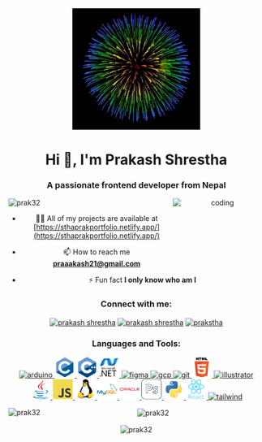 <div align="center" style="position: relative; width: 100%; height: 600%;">
  <img src="https://github.com/prak32/prak32/blob/master/giphy.webp" alt="fireworks" style="width: 50%; height: 24; position: relative; top: 0; left: 0; z-index: -1;">
  <h1>Hi 👋, I'm Prakash Shrestha</h1>
  <h3>A passionate frontend developer from Nepal</h3>
  <img align="right" alt="coding" src="https://media1.giphy.com/media/v1.Y2lkPTc5MGI3NjExdmpieTVnamNwZmpybmZmd293YXN3aThlbDNweGV5N2hyYjF0YzI1NSZlcD12MV9pbnRlcm5hbF9naWZfYnlfaWQmY3Q9Zw/pOZhmE42D1WrCWATLK/giphy.webp" height="150px" width="180px"/>

  <p align="left"> <img src="https://komarev.com/ghpvc/?username=prak32&label=Profile%20views&color=0e75b6&style=flat" alt="prak32" /> </p>

  - 👨‍💻 All of my projects are available at [https://sthaprakportfolio.netlify.app/](https://sthaprakportfolio.netlify.app/)

  - 📫 How to reach me **praaakash21@gmail.com**

  - ⚡ Fun fact **I only know who am I**

  <h3>Connect with me:</h3>
  <p>
    <a href="https://linkedin.com/in/prakash shrestha" target="blank"><img align="center" src="https://raw.githubusercontent.com/rahuldkjain/github-profile-readme-generator/master/src/images/icons/Social/linked-in-alt.svg" alt="prakash shrestha" height="30" width="40" /></a>
    <a href="https://fb.com/prakash shrestha" target="blank"><img align="center" src="https://raw.githubusercontent.com/rahuldkjain/github-profile-readme-generator/master/src/images/icons/Social/facebook.svg" alt="prakash shrestha" height="30" width="40" /></a>
    <a href="https://instagram.com/prakstha" target="blank"><img align="center" src="https://raw.githubusercontent.com/rahuldkjain/github-profile-readme-generator/master/src/images/icons/Social/instagram.svg" alt="prakstha" height="30" width="40" /></a>
  </p>

  <h3>Languages and Tools:</h3>
  <p>
    <a href="https://www.arduino.cc/" target="_blank" rel="noreferrer"> <img src="https://cdn.worldvectorlogo.com/logos/arduino-1.svg" alt="arduino" width="40" height="40"/> </a>
    <a href="https://www.cprogramming.com/" target="_blank" rel="noreferrer"> <img src="https://raw.githubusercontent.com/devicons/devicon/master/icons/c/c-original.svg" alt="c" width="40" height="40"/> </a>
    <a href="https://www.w3schools.com/cpp/" target="_blank" rel="noreferrer"> <img src="https://raw.githubusercontent.com/devicons/devicon/master/icons/cplusplus/cplusplus-original.svg" alt="cplusplus" width="40" height="40"/> </a>
    <a href="https://dotnet.microsoft.com/" target="_blank" rel="noreferrer"> <img src="https://raw.githubusercontent.com/devicons/devicon/master/icons/dot-net/dot-net-original-wordmark.svg" alt="dotnet" width="40" height="40"/> </a>
    <a href="https://www.figma.com/" target="_blank" rel="noreferrer"> <img src="https://www.vectorlogo.zone/logos/figma/figma-icon.svg" alt="figma" width="40" height="40"/> </a>
    <a href="https://cloud.google.com" target="_blank" rel="noreferrer"> <img src="https://www.vectorlogo.zone/logos/google_cloud/google_cloud-icon.svg" alt="gcp" width="40" height="40"/> </a>
    <a href="https://git-scm.com/" target="_blank" rel="noreferrer"> <img src="https://www.vectorlogo.zone/logos/git-scm/git-scm-icon.svg" alt="git" width="40" height="40"/> </a>
    <a href="https://www.w3.org/html/" target="_blank" rel="noreferrer"> <img src="https://raw.githubusercontent.com/devicons/devicon/master/icons/html5/html5-original-wordmark.svg" alt="html5" width="40" height="40"/> </a>
    <a href="https://www.adobe.com/in/products/illustrator.html" target="_blank" rel="noreferrer"> <img src="https://www.vectorlogo.zone/logos/adobe_illustrator/adobe_illustrator-icon.svg" alt="illustrator" width="40" height="40"/> </a>
    <a href="https://www.java.com" target="_blank" rel="noreferrer"> <img src="https://raw.githubusercontent.com/devicons/devicon/master/icons/java/java-original.svg" alt="java" width="40" height="40"/> </a>
    <a href="https://developer.mozilla.org/en-US/docs/Web/JavaScript" target="_blank" rel="noreferrer"> <img src="https://raw.githubusercontent.com/devicons/devicon/master/icons/javascript/javascript-original.svg" alt="javascript" width="40" height="40"/> </a>
    <a href="https://www.linux.org/" target="_blank" rel="noreferrer"> <img src="https://raw.githubusercontent.com/devicons/devicon/master/icons/linux/linux-original.svg" alt="linux" width="40" height="40"/> </a>
    <a href="https://www.mysql.com/" target="_blank" rel="noreferrer"> <img src="https://raw.githubusercontent.com/devicons/devicon/master/icons/mysql/mysql-original-wordmark.svg" alt="mysql" width="40" height="40"/> </a>
    <a href="https://www.oracle.com/" target="_blank" rel="noreferrer"> <img src="https://raw.githubusercontent.com/devicons/devicon/master/icons/oracle/oracle-original.svg" alt="oracle" width="40" height="40"/> </a>
    <a href="https://www.photoshop.com/en" target="_blank" rel="noreferrer"> <img src="https://raw.githubusercontent.com/devicons/devicon/master/icons/photoshop/photoshop-line.svg" alt="photoshop" width="40" height="40"/> </a>
    <a href="https://www.python.org" target="_blank" rel="noreferrer"> <img src="https://raw.githubusercontent.com/devicons/devicon/master/icons/python/python-original.svg" alt="python" width="40" height="40"/> </a>
    <a href="https://reactjs.org/" target="_blank" rel="noreferrer"> <img src="https://raw.githubusercontent.com/devicons/devicon/master/icons/react/react-original-wordmark.svg" alt="react" width="40" height="40"/> </a>
    <a href="https://tailwindcss.com/" target="_blank" rel="noreferrer"> <img src="https://www.vectorlogo.zone/logos/tailwindcss/tailwindcss-icon.svg" alt="tailwind" width="40" height="40"/> </a>
  </p>

  <p><img align="left" src="https://github-readme-stats.vercel.app/api/top-langs?username=prak32&show_icons=true&locale=en&layout=compact" alt="prak32" /></p>
  <p>&nbsp;<img align="center" src="https://github-readme-stats.vercel.app/api?username=prak32&show_icons=true&locale=en" alt="prak32" /></p>
  <p><img align="center" src="https://github-readme-streak-stats.herokuapp.com/?user=prak32&" alt="prak32" /></p>
</div>
